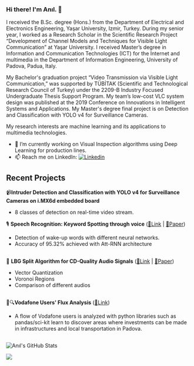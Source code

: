 ### Hi there! I'm Anıl. 👋

<!--
**aniladar/aniladar** is a ✨ _special_ ✨ repository because its `README.md` (this file) appears on your GitHub profile.

Here are some ideas to get you started:

- 🔭 I’m currently working on ...
- 🌱 I’m currently learning ...
- 👯 I’m looking to collaborate on ...
- 🤔 I’m looking for help with ...
- 💬 Ask me about ...
- 📫 How to reach me: ...
- 😄 Pronouns: ...
- ⚡ Fun fact: ...
-->

I received the B.Sc. degree (Hons.) from the Department of Electrical and Electronics Engineering, Yaşar University, Izmir, Turkey. During my senior year, I worked as a Research Scholar in the Scientific Research Project “Development of Channel Models and Techniques for Visible Light Communication” at Yaşar University. I received Master’s degree in Information and Communication Technologies (ICT) for the Internet and multimedia in the Department of Information Engineering, University of Padova, Padua, Italy.

My Bachelor's graduation project “Video Transmission via Visible Light Communication,” was supported by TÜBİTAK (Scientific and Technological Research Council of Turkey) under the 2209-B Industry Focused Undergraduate Thesis Support Program. My team’s low-cost VLC system design was published at the 2019 Conference on Innovations in Intelligent Systems and Applications. My Master's degree final project is on Detection and Classification with YOLO v4 for Surveillance Cameras.

My research interests are machine learning and its applications to multimedia technologies.

- 🔭 I’m currently working on Visual Inspection algorithms using Deep Learning for production lines. 
-  📫 Reach me on LinkedIn:  [![Linkedin](https://img.shields.io/badge/-LinkedIn-blue?style=flat&logo=Linkedin&logoColor=white)](https://www.linkedin.com/in/aniladar/)

## Recent Projects
📹**Intruder Detection and Classification with YOLO v4 for Surveillance Cameras on i.MX6d embedded board**
* 8 classes of detection on real-time video stream.

🎙 **Speech Recognition: Keyword Spotting through voice** ([🔗Link](https://github.com/aniladar/KeywordSpotting) | [📄Paper](https://github.com/aniladar/KeywordSpotting/blob/main/Paper.pdf))
* Detection of wake-up words with different neural networks.
* Accuracy of 95.32% achieved with Att-RNN architecture
##
🎵 **LBG Split Algorithm for CD-Quality Audio Signals** ([🔗Link](https://github.com/aniladar/LBG-split) | [📄Paper](https://github.com/aniladar/LBG-split/blob/main/adar_an%C4%B1l_mc_paper_final.pdf))
* Vector Quantization
* Voronoi Regions
* Comparison of different audios
##
📱🔍**Vodafone Users' Flux Analysis** ([🔗Link](https://github.com/aniladar/Vodafone_User_Flux_Analysis))
* A flow of Vodafone users is analyzed with python libraries such as pandas/sci-kit learn to discover areas where investments can be made in infrastructures and local transportation in Padova.

## 
![Anıl's GitHub Stats](https://github-readme-stats.vercel.app/api?username=aniladar&show_icons=true]&hide=[%22contribs%22,%22prs%22])

![](https://komarev.com/ghpvc/?username=aniladar)
